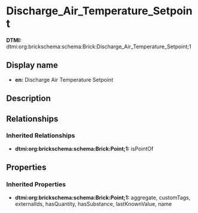 # Discharge_Air_Temperature_Setpoint
**DTMI:** dtmi:org:brickschema:schema:Brick:Discharge_Air_Temperature_Setpoint;1
## Display name
- **en:** Discharge Air Temperature Setpoint
## Description
## Relationships
### Inherited Relationships
* **dtmi:org:brickschema:schema:Brick:Point;1:** isPointOf
## Properties
### Inherited Properties
* **dtmi:org:brickschema:schema:Brick:Point;1:** aggregate, customTags, externalIds, hasQuantity, hasSubstance, lastKnownValue, name
